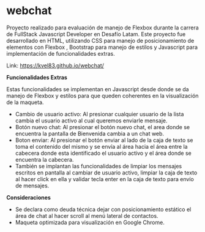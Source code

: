 ﻿# webchat

Proyecto realizado para evaluación de manejo de Flexbox durante la carrera de FullStack Javascript Developer en Desafío Latam.
Este proyecto fue desarrollado en HTML, utilizando CSS para manejo de posicionamiento de elementos con Flexbox , Bootstrap para manejo de estilos y Javascript para implementación de funcionalidades extras.

Link: https://kvel83.github.io/webchat/

**Funcionalidades Extras**

Estas funcionalidades se implementan en Javascript desde donde se da manejo de Flexbox y estilos para que queden coherentes en la visualización de la maqueta.
 - Cambio de usuario activo: Al presionar cualquier usuario de la lista cambia el usuario activo al cual queremos enviarle mensaje.
 - Botón nuevo chat: Al presionar el botón nuevo chat, el area donde se encuentra la pantalla de Bienvenida cambia a un chat web.
 - Boton enviar: Al presionar el botón enviar al lado de la caja de texto se toma el contenido del mismo y se envía al área hacia el área entre la cabecera donde esta identificado el usuario activo y el área donde se encuentra la cabecera.
 - También se implantan las funcionalidades de limpiar los mensajes escritos en pantalla al cambiar de usuario activo, limpiar la caja de texto al hacer click en ella y validar tecla enter en la caja de texto para envío de mensajes.

**Consideraciones**

 - Se declara como deuda técnica dejar con posicionamiento estático el área de chat al hacer scroll al menú lateral de contactos.
 - Maqueta optimizada para visualización en Google Chrome.

